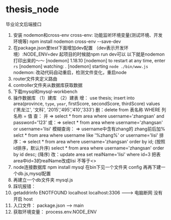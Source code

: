 # thesis_node
毕业论文后端接口

1. 安装 nodemon和cross-env
cross-env: 功能监听环境变量(测试环境、开发环境等)
npm install nodemon  cross-env --save-dev
2. 在package.json里test下面增加dev配置
（dev表示开发环境）:NODE_ENV=dev
起项目的时候就npm run dev可以
以下就是nodemon打印出来的～～
[nodemon] 1.18.10
[nodemon] to restart at any time, enter `rs`
[nodemon] watching: *.*
[nodemon] starting `node ./bin/www.js`
nodemon: 改动代码自动重启，检测文件变化，重启node
3. router文件夹定义路由
4. controller文件夹从数据库获取数据
5. 下载mysql和mysql-workbench
6. 操作数据库
 （1）建库
 （2）建表
 增： 
    use thesis;
    insert into area(province, `type`, `year`, firstScore, secondScore, thirdScore) values ('黑龙江', '文科', '2015','495','410','333')
 删：delete from 表名称 WHERE 列名称 = 值
 查：
    并 => select * from area where username='zhangsan' and password='123'
    或：=> select * from area where username='zhangsan' or username='lisi'
    模糊查询： => username中含有zhang的 zhang前后加%
                selct * from area where username like '%zhang%' or username='lisi'
    排序：=> select * from area where username='zhangsan' order by id; 
            (按照id排序，默认升序)
            select * from area where username='zhangsan' order by id desc;
            (降序)
改：update area set realName='lisi' where id=3
     把表area中id=3的realName改成lisi
不等于<>
7. node连接数据库
   npm install mysql
   在bin下见一个文件夹 config 再再下建一个db.js,mysql配置
8. 再建立一个db文件夹 mysql.js
9. 踩坑报错：
  1. getaddrinfo ENOTFOUND localhost localhost:3306 ---> 电脑断网
  没有开启 host
10. 入口文件： package.json --> main
11. 获取环境变量： process.env.NODE_ENV